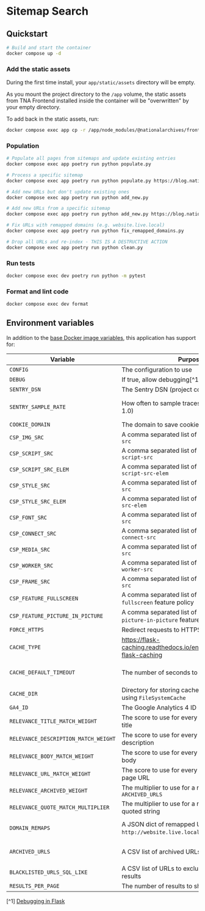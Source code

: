 # Sitemap Search

## Quickstart

```sh
# Build and start the container
docker compose up -d
```

### Add the static assets

During the first time install, your `app/static/assets` directory will be empty.

As you mount the project directory to the `/app` volume, the static assets from TNA Frontend installed inside the container will be "overwritten" by your empty directory.

To add back in the static assets, run:

```sh
docker compose exec app cp -r /app/node_modules/@nationalarchives/frontend/nationalarchives/assets /app/app/static
```

### Population

```sh
# Populate all pages from sitemaps and update existing entries
docker compose exec app poetry run python populate.py

# Process a specific sitemap
docker compose exec app poetry run python populate.py https://blog.nationalarchives.gov.uk/sitemap.xml

# Add new URLs but don't update existing ones
docker compose exec app poetry run python add_new.py

# Add new URLs from a specific sitemap
docker compose exec app poetry run python add_new.py https://blog.nationalarchives.gov.uk/sitemap.xml

# Fix URLs with remapped domains (e.g. website.live.local)
docker compose exec app poetry run python fix_remapped_domains.py

# Drop all URLs and re-index - THIS IS A DESTRUCTIVE ACTION
docker compose exec app poetry run python clean.py
```

### Run tests

```sh
docker compose exec dev poetry run python -m pytest
```

### Format and lint code

```sh
docker compose exec dev format
```

## Environment variables

In addition to the [base Docker image variables](https://github.com/nationalarchives/docker/blob/main/docker/tna-python/README.md#environment-variables), this application has support for:

| Variable                             | Purpose                                                                     | Default                                                   |
| ------------------------------------ | --------------------------------------------------------------------------- | --------------------------------------------------------- |
| `CONFIG`                             | The configuration to use                                                    | `config.Production`                                       |
| `DEBUG`                              | If true, allow debugging[^1]                                                | `False`                                                   |
| `SENTRY_DSN`                         | The Sentry DSN (project code)                                               | _none_                                                    |
| `SENTRY_SAMPLE_RATE`                 | How often to sample traces and profiles (0-1.0)                             | production: `0.1`, staging: `1`, develop: `0`, test: `0`  |
| `COOKIE_DOMAIN`                      | The domain to save cookie preferences against                               | _none_                                                    |
| `CSP_IMG_SRC`                        | A comma separated list of CSP rules for `img-src`                           | `'self'`                                                  |
| `CSP_SCRIPT_SRC`                     | A comma separated list of CSP rules for `script-src`                        | `'self'`                                                  |
| `CSP_SCRIPT_SRC_ELEM`                | A comma separated list of CSP rules for `script-src-elem`                   | `'self'`                                                  |
| `CSP_STYLE_SRC`                      | A comma separated list of CSP rules for `style-src`                         | `'self'`                                                  |
| `CSP_STYLE_SRC_ELEM`                 | A comma separated list of CSP rules for `style-src-elem`                    | `'self'`                                                  |
| `CSP_FONT_SRC`                       | A comma separated list of CSP rules for `font-src`                          | `'self'`                                                  |
| `CSP_CONNECT_SRC`                    | A comma separated list of CSP rules for `connect-src`                       | `'self'`                                                  |
| `CSP_MEDIA_SRC`                      | A comma separated list of CSP rules for `media-src`                         | `'self'`                                                  |
| `CSP_WORKER_SRC`                     | A comma separated list of CSP rules for `worker-src`                        | `'self'`                                                  |
| `CSP_FRAME_SRC`                      | A comma separated list of CSP rules for `frame-src`                         | `'self'`                                                  |
| `CSP_FEATURE_FULLSCREEN`             | A comma separated list of rules for the `fullscreen` feature policy         | `'self'`                                                  |
| `CSP_FEATURE_PICTURE_IN_PICTURE`     | A comma separated list of rules for the `picture-in-picture` feature policy | `'self'`                                                  |
| `FORCE_HTTPS`                        | Redirect requests to HTTPS as part of the CSP                               | _none_                                                    |
| `CACHE_TYPE`                         | https://flask-caching.readthedocs.io/en/latest/#configuring-flask-caching   | _none_                                                    |
| `CACHE_DEFAULT_TIMEOUT`              | The number of seconds to cache pages for                                    | production: `300`, staging: `60`, develop: `1`, test: `0` |
| `CACHE_DIR`                          | Directory for storing cached responses when using `FileSystemCache`         | `/tmp`                                                    |
| `GA4_ID`                             | The Google Analytics 4 ID                                                   | _none_                                                    |
| `RELEVANCE_TITLE_MATCH_WEIGHT`       | The score to use for every query match in the title                         | `50`                                                      |
| `RELEVANCE_DESCRIPTION_MATCH_WEIGHT` | The score to use for every query match in the description                   | `10`                                                      |
| `RELEVANCE_BODY_MATCH_WEIGHT`        | The score to use for every query match in the body                          | `2`                                                       |
| `RELEVANCE_URL_MATCH_WEIGHT`         | The score to use for every query match in the page URL                      | `1`                                                       |
| `RELEVANCE_ARCHIVED_WEIGHT`          | The multiplier to use for a result with a URL in `ARCHIVED_URLS`            | `0.5`                                                     |
| `RELEVANCE_QUOTE_MATCH_MULTIPLIER`   | The multiplier to use for a result that matches a quoted string             | `250`                                                     |
| `DOMAIN_REMAPS`                      | A JSON dict of remapped URLs (e.g. for fixing `http://website.live.local/`) | _See `DOMAIN_REMAPS` in `config.py`_                      |
| `ARCHIVED_URLS`                      | A CSV list of archived URLs                                                 | _See `ARCHIVED_URLS` in `config.py`_                      |
| `BLACKLISTED_URLS_SQL_LIKE`          | A CSV list of URLs to exclude from search results                           | _See `config.py`_                                         |
| `RESULTS_PER_PAGE`                   | The number of results to show on a page                                     | `12`                                                      |

[^1] [Debugging in Flask](https://flask.palletsprojects.com/en/2.3.x/debugging/)
